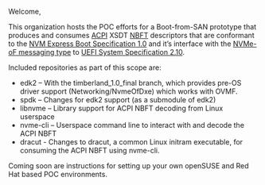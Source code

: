 Welcome,

This organization hosts the POC efforts for a Boot-from-SAN prototype that produces and consumes [ACPI](https://uefi.org/specifications) XSDT [NBFT](https://uefi.org/specs/ACPI/6.5/05_ACPI_Software_Programming_Model.html?highlight=nbft#description-header-signatures-for-tables-reserved-by-acpi) descriptors that are conformant to the [NVM Express Boot Specification 1.0](https://nvmexpress.org/specification/nvme-boot-specification/) and it’s interface with the [NVMe-oF messaging type](https://uefi.org/specs/UEFI/2.10/10_Protocols_Device_Path_Protocol.html#nvme-over-fabric-nvme-of-namespace-device-path) to [UEFI System Specification 2.10](https://uefi.org/specs/UEFI/2.10/).

Included repositories as part of this scope are:
* edk2 – With the timberland_1.0_final branch, which provides pre-OS driver support (Networking/NvmeOfDxe) which works with OVMF.
* spdk – Changes for edk2 support (as a submodule of edk2)
* libnvme – Library support for ACPI NBFT decoding from Linux userspace
* nvme-cli – Userspace command line to interact with and decode the ACPI NBFT
* dracut - Changes to dracut, a common Linux initram executable, for consuming the ACPI NBFT using nvme-cli.

Coming soon are instructions for setting up your own openSUSE and Red Hat based POC environments.

